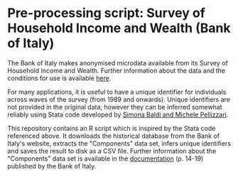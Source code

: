 # Pre-processing script: Survey of Household Income and Wealth (Bank of Italy)

The Bank of Italy makes anonymised microdata available from its Survey of 
Household Income and Wealth. Further information about the data and the 
conditions for use is available [here](https://www.bancaditalia.it/statistiche/tematiche/indagini-famiglie-imprese/bilanci-famiglie/distribuzione-microdati/index.html).

For many applications, it is useful to have a unique identifier for individuals 
across waves of the survey (from 1989 and onwards). Unique identifiers are 
not provided in the original data, however they can be inferred somewhat 
reliably using Stata code developed by [Simona Baldi and Michele Pellizzari](https://web.archive.org/web/20190913054023/http://www.frdb.org/language/eng/page/data/scheda/bank-of-italy-survey-of-households-income-and-wealth/doc_pk/9019).

This repository contains an R script which is inspired by the Stata code 
referenced above. It downloads the historical database from the Bank of 
Italy's website, extracts the "Components" data set, infers unique 
identifiers and saves the result to disk as a CSV file. Further information 
about the "Components" data set is available in the [documentation](https://www.bancaditalia.it/statistiche/tematiche/indagini-famiglie-imprese/bilanci-famiglie/documentazione/Shiw-Historical-Database.pdf?language_id=1) (p. 14-19) 
published by the Bank of Italy.
